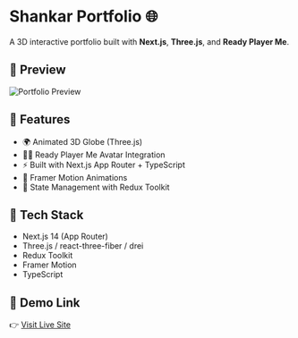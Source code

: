 # Shankar Portfolio 🌐

A 3D interactive portfolio built with **Next.js**, **Three.js**, and **Ready Player Me**.

## 🚀 Preview

![Portfolio Preview](https://shankar-portfolio.vercel.app/preview.png)

## 🧩 Features

- 🌍 Animated 3D Globe (Three.js)
- 🧑‍🚀 Ready Player Me Avatar Integration
- ⚡ Built with Next.js App Router + TypeScript
- 🎨 Framer Motion Animations
- 🧠 State Management with Redux Toolkit

## 🧠 Tech Stack

- Next.js 14 (App Router)
- Three.js / react-three-fiber / drei
- Redux Toolkit
- Framer Motion
- TypeScript

## 📸 Demo Link

👉 [Visit Live Site](https://shankar-portfolio.vercel.app)
